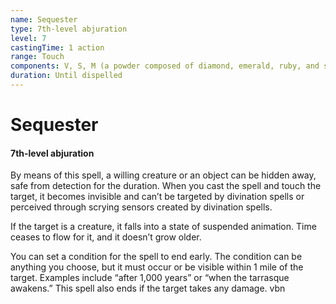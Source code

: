 ```yaml
---
name: Sequester
type: 7th-level abjuration
level: 7
castingTime: 1 action
range: Touch
components: V, S, M (a powder composed of diamond, emerald, ruby, and sapphire dust worth at least 5,000 gp, which the spell consumes
duration: Until dispelled
---
```


# Sequester

#### 7th-level abjuration

By means of this spell, a willing creature or an object can be hidden away, safe from detection for the duration. When you cast the spell and touch the target, it becomes invisible and can’t be targeted by divination spells or perceived through scrying sensors created by divination spells.

If the target is a creature, it falls into a state of suspended animation. Time ceases to flow for it, and it doesn’t grow older.

You can set a condition for the spell to end early. The condition can be anything you choose, but it must occur or be visible within 1 mile of the target. Examples include “after 1,000 years” or “when the tarrasque awakens.” This spell also ends if the target takes any damage. vbn
